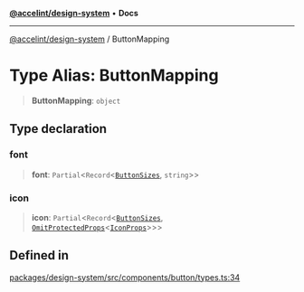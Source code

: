 [**@accelint/design-system**](../README.md) • **Docs**

***

[@accelint/design-system](../README.md) / ButtonMapping

# Type Alias: ButtonMapping

> **ButtonMapping**: `object`

## Type declaration

### font

> **font**: `Partial`\<`Record`\<[`ButtonSizes`](ButtonSizes.md), `string`\>\>

### icon

> **icon**: `Partial`\<`Record`\<[`ButtonSizes`](ButtonSizes.md), [`OmitProtectedProps`](OmitProtectedProps.md)\<[`IconProps`](IconProps.md)\>\>\>

## Defined in

[packages/design-system/src/components/button/types.ts:34](https://github.com/gohypergiant/standard-toolkit/blob/258694cea8ed8bbd956b3cf5da47c2c9debcf127/packages/design-system/src/components/button/types.ts#L34)
